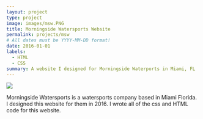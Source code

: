 ```yaml
---
layout: project
type: project
image: images/msw.PNG
title: Morningside Watersports Website
permalink: projects/msw
# All dates must be YYYY-MM-DD format!
date: 2016-01-01
labels:
  - HTML
  - CSS
summary: A website I designed for Morningside Waterports in Miami, FL
---
```


<img class="ui image" src="../images/msw.PNG">

Morningside Watersports is a watersports company based in Miami Florida.  I designed this website for them in 2016.  I wrote all of the css and HTML code for this website.  

